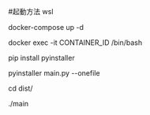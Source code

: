 #起動方法
wsl

docker-compose up -d

docker exec -it CONTAINER_ID /bin/bash

pip install pyinstaller

pyinstaller main.py --onefile

cd dist/

./main